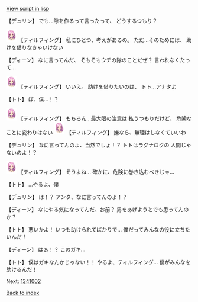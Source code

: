 [View script in lisp](../scripts/1340902.txt)

【デュリン】
でも…隙を作るって言ったって、
どうするつもり？

<img src="../images/units/101411.png" alt="101411.png" height="34"/>
【ティルフィング】
私にひとつ、考えがあるの。
ただ…そのためには、
助けを借りなきゃいけない

【ディーン】
なに言ってんだ、
そもそもウチの隊のことだぜ？
言われなくたって…

<img src="../images/units/101411.png" alt="101411.png" height="34"/>
【ティルフィング】
いいえ。
助けを借りたいのは、
トト…アナタよ

【トト】
ぼ、僕…！？

<img src="../images/units/101411.png" alt="101411.png" height="34"/>
【ティルフィング】
もちろん…最大限の注意は
払うつもりだけど、
危険なことに変わりはない

<img src="../images/units/101411.png" alt="101411.png" height="34"/>
【ティルフィング】
嫌なら、無理はしなくていいわ

【デュリン】
なに言ってんのよ、当然でしょ！？
トトはラグナロクの
人間じゃないのよ！？

<img src="../images/units/101411.png" alt="101411.png" height="34"/>
【ティルフィング】
そうよね…
確かに、危険に巻き込むべきじゃ…

【トト】
…やるよ、僕

【デュリン】
は！？
アンタ、なに言ってんのよ！？

【ディーン】
なにやる気になってんだ、お前？
男をあげようとでも思ってんのか？

【トト】
悪いかよ！
いつも助けられてばかりで…
僕だってみんなの役に立ちたいんだ！

【ディーン】
はぁ！？
このガキ…

【トト】
僕はガキなんかじゃない！！
やるよ、ティルフィング…
僕がみんなを助けるんだ！

Next: [1341002](1341002.md)

[Back to index](index.md)
